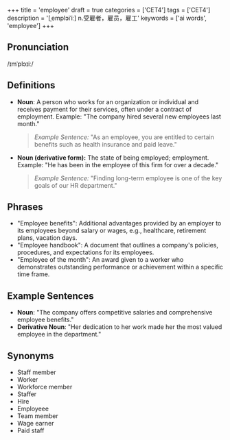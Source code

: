 +++
title = 'employee'
draft = true
categories = ['CET4']
tags = ['CET4']
description = '[ˌemplɔiˈiː] n.受雇者，雇员，雇工'
keywords = ['ai words', 'employee']
+++

## Pronunciation
/ɪmˈplɔɪiː/

## Definitions
- **Noun**: A person who works for an organization or individual and receives payment for their services, often under a contract of employment. Example: "The company hired several new employees last month."

  > _Example Sentence:_ "As an employee, you are entitled to certain benefits such as health insurance and paid leave."

- **Noun (derivative form):** The state of being employed; employment. Example: "He has been in the employee of this firm for over a decade."

  > _Example Sentence:_ "Finding long-term employee is one of the key goals of our HR department."

## Phrases
- "Employee benefits": Additional advantages provided by an employer to its employees beyond salary or wages, e.g., healthcare, retirement plans, vacation days.
- "Employee handbook": A document that outlines a company's policies, procedures, and expectations for its employees.
- "Employee of the month": An award given to a worker who demonstrates outstanding performance or achievement within a specific time frame.

## Example Sentences
- **Noun**: "The company offers competitive salaries and comprehensive employee benefits."
- **Derivative Noun**: "Her dedication to her work made her the most valued employee in the department."

## Synonyms
- Staff member
- Worker
- Workforce member
- Staffer
- Hire
- Employeee
- Team member
- Wage earner
- Paid staff
